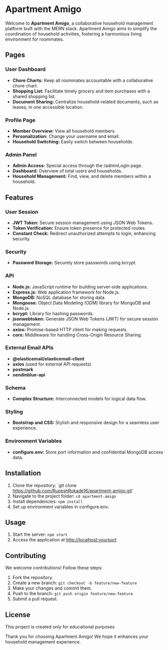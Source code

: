# Apartment Amigo

Welcome to **Apartment Amigo**, a collaborative household management platform built with the MERN stack. Apartment Amigo aims to simplify the coordination of household activities, fostering a harmonious living environment for roommates.

## Pages

### User Dashboard

- **Chore Charts:** Keep all roommates accountable with a collaborative chore chart.
- **Shopping List:** Facilitate timely grocery and item purchases with a shared shopping list.
- **Document Sharing:** Centralize household-related documents, such as leases, in one accessible location.

### Profile Page

- **Member Overview:** View all household members.
- **Personalization:** Change your username and email.
- **Household Switching:** Easily switch between households.

### Admin Panel

- **Admin Access:** Special access through the /adminLogin page.
- **Dashboard:** Overview of total users and households.
- **Household Management:** Find, view, and delete members within a household.

## Features

### User Session

- **JWT Token:** Secure session management using JSON Web Tokens.
- **Token Verification:** Ensure token presence for protected routes.
- **Constant Check:** Redirect unauthorized attempts to login, enhancing security.

### Security

- **Password Storage:** Securely store passwords using bcrypt.

### API

- **Node.js:** JavaScript runtime for building server-side applications.
- **Express.js:** Web application framework for Node.js.
- **MongoDB:** NoSQL database for storing data.
- **Mongoose:** Object Data Modeling (ODM) library for MongoDB and Node.js.
- **bcrypt:** Library for hashing passwords.
- **jsonwebtoken:** Generate JSON Web Tokens (JWT) for secure session management.
- **axios:** Promise-based HTTP client for making requests.
- **cors:** Middleware for handling Cross-Origin Resource Sharing.

### External Email APIs

- **@elasticemail/elasticemail-client**
- **axios** (used for external API requests)
- **postmark**
- **sendinblue-api**

### Schema

- **Complex Structure:** Interconnected models for logical data flow.

### Styling

- **Bootstrap and CSS:** Stylish and responsive design for a seamless user experience.

### Environment Variables

- **configure.env:** Store port information and confidential MongoDB access data.

## Installation

1. Clone the repository: `git clone https://github.com/RupeshRokade16/apartment-amigo.git'
2. Navigate to the project folder: `cd apartment-amigo`
3. Install dependencies: `npm install`
4. Set up environment variables in configure.env.

## Usage

1. Start the server: `npm start`
2. Access the application at [http://localhost:yourport](http://localhost:yourport)

## Contributing

We welcome contributions! Follow these steps:

1. Fork the repository.
2. Create a new branch: `git checkout -b feature/new-feature`
3. Make your changes and commit them.
4. Push to the branch: `git push origin feature/new-feature`
5. Submit a pull request.

## License

This project is created only for educational purposes

Thank you for choosing Apartment Amigo! We hope it enhances your household management experience.
